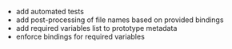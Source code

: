 * add automated tests
* add post-processing of file names based on provided bindings
* add required variables list to prototype metadata
* enforce bindings for required variables